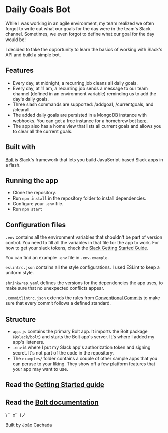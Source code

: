 Daily Goals Bot
=================

While I was working in an agile environment, my team realized we often forgot to write out what our goals for the day were in the team's Slack channel. Sometimes, we even forgot to define what our goal for the day would be!

I decided to take the opportunity to learn the basics of working with Slack's API and build a simple bot.

Features
------------

* Every day, at midnight, a recurring job cleans all daily goals.
* Every day, at 11 am, a recurring job sends a message to our team channel (defined in an environment variable) reminding us to add the day's daily goals.
* Three slash commands are supported: /addgoal, /currentgoals, and /clearall.
* The added daily goals are persisted in a MongoDB instance with webhooks. You can get a free instance for a homebrew bot [here](https://www.mongodb.com/realm). 
* The app also has a home view that lists all current goals and allows you to clear all the current goals.

Built with
------------

[Bolt](https://slack.dev/bolt) is Slack's framework that lets you build JavaScript-based Slack apps in a flash.


Running the app
------------

- Clone the repository.
- Run `npm install` in the repository folder to install dependencies.
- Configure your `.env` file. 
- Run `npm start`

Configuration files
------------

`.env` contains all the environment variables that shouldn't be part of version control. You need to fill all the variables in that file for the app to work. For how to get your slack tokens, check the [Slack Getting Started Guide](https://api.slack.com/start/building/bolt).

You can find an example `.env` file in `.env.example`. 

`eslintrc.json` contains all the style configurations. I used ESLint to keep a uniform style.

`shrinkwrap.yaml` defines the versions for the dependencies the app uses, to make sure that no unexpected conflicts appear.

`.commitlintrc.json` extends the rules from [Conventional Commits](https://www.conventionalcommits.org/) to make sure that every commit follows a defined standard.

Structure
------------

- `app.js` contains the primary Bolt app. It imports the Bolt package (`@slack/bolt`) and starts the Bolt app's server. It's where I added my app's listeners.
- `.env` is where I put my Slack app's authorization token and signing secret. It's not part of the code in the repository.
- The `examples/` folder contains a couple of other sample apps that you can peruse to your liking. They show off a few platform features that your app may want to use.

Read the [Getting Started guide](https://api.slack.com/start/building/bolt)
-------------------

Read the [Bolt documentation](https://slack.dev/bolt)
-------------------

\ ゜o゜)ノ

Built by João Cachada
